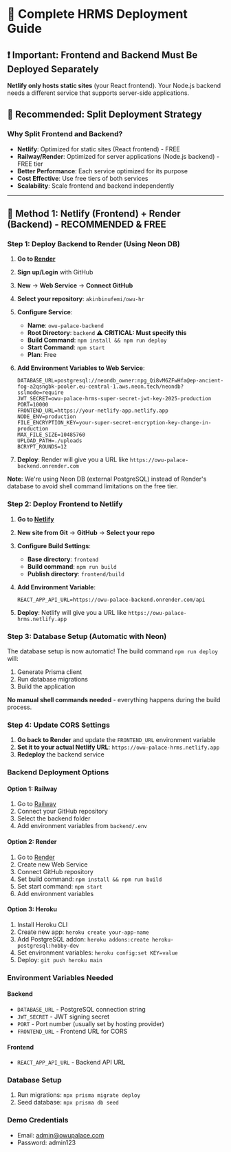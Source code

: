 # 🚀 Complete HRMS Deployment Guide

## ❗ Important: Frontend and Backend Must Be Deployed Separately

**Netlify only hosts static sites** (your React frontend). Your Node.js backend needs a different service that supports server-side applications.

## 🎯 Recommended: Split Deployment Strategy

### Why Split Frontend and Backend?

- **Netlify**: Optimized for static sites (React frontend) - FREE
- **Railway/Render**: Optimized for server applications (Node.js backend) - FREE tier
- **Better Performance**: Each service optimized for its purpose
- **Cost Effective**: Use free tiers of both services
- **Scalability**: Scale frontend and backend independently

---

## 🚀 Method 1: Netlify (Frontend) + Render (Backend) - RECOMMENDED & FREE

### Step 1: Deploy Backend to Render (Using Neon DB)

1. **Go to [Render](https://render.com)**
2. **Sign up/Login** with GitHub
3. **New** → **Web Service** → **Connect GitHub**
4. **Select your repository**: `akinbinufemi/owu-hr`
5. **Configure Service**:
   - **Name**: `owu-palace-backend`
   - **Root Directory**: `backend` ⚠️ **CRITICAL: Must specify this**
   - **Build Command**: `npm install && npm run deploy`
   - **Start Command**: `npm start`
   - **Plan**: Free

6. **Add Environment Variables to Web Service**:
   ```
   DATABASE_URL=postgresql://neondb_owner:npg_Qi8vM6ZFwHfa@ep-ancient-fog-a2qsngbk-pooler.eu-central-1.aws.neon.tech/neondb?sslmode=require
   JWT_SECRET=owu-palace-hrms-super-secret-jwt-key-2025-production
   PORT=10000
   FRONTEND_URL=https://your-netlify-app.netlify.app
   NODE_ENV=production
   FILE_ENCRYPTION_KEY=your-super-secret-encryption-key-change-in-production
   MAX_FILE_SIZE=10485760
   UPLOAD_PATH=./uploads
   BCRYPT_ROUNDS=12
   ```

7. **Deploy**: Render will give you a URL like `https://owu-palace-backend.onrender.com`

**Note**: We're using Neon DB (external PostgreSQL) instead of Render's database to avoid shell command limitations on the free tier.

### Step 2: Deploy Frontend to Netlify

1. **Go to [Netlify](https://netlify.com)**
2. **New site from Git** → **GitHub** → **Select your repo**
3. **Configure Build Settings**:
   - **Base directory**: `frontend`
   - **Build command**: `npm run build`
   - **Publish directory**: `frontend/build`

4. **Add Environment Variable**:
   ```
   REACT_APP_API_URL=https://owu-palace-backend.onrender.com/api
   ```

5. **Deploy**: Netlify will give you a URL like `https://owu-palace-hrms.netlify.app`

### Step 3: Database Setup (Automatic with Neon)

The database setup is now automatic! The build command `npm run deploy` will:
1. Generate Prisma client
2. Run database migrations
3. Build the application

**No manual shell commands needed** - everything happens during the build process.

### Step 4: Update CORS Settings

1. **Go back to Render** and update the `FRONTEND_URL` environment variable
2. **Set it to your actual Netlify URL**: `https://owu-palace-hrms.netlify.app`
3. **Redeploy** the backend service

### Backend Deployment Options

#### Option 1: Railway
1. Go to [Railway](https://railway.app)
2. Connect your GitHub repository
3. Select the backend folder
4. Add environment variables from `backend/.env`

#### Option 2: Render
1. Go to [Render](https://render.com)
2. Create new Web Service
3. Connect GitHub repository
4. Set build command: `npm install && npm run build`
5. Set start command: `npm start`
6. Add environment variables

#### Option 3: Heroku
1. Install Heroku CLI
2. Create new app: `heroku create your-app-name`
3. Add PostgreSQL addon: `heroku addons:create heroku-postgresql:hobby-dev`
4. Set environment variables: `heroku config:set KEY=value`
5. Deploy: `git push heroku main`

### Environment Variables Needed

#### Backend
- `DATABASE_URL` - PostgreSQL connection string
- `JWT_SECRET` - JWT signing secret
- `PORT` - Port number (usually set by hosting provider)
- `FRONTEND_URL` - Frontend URL for CORS

#### Frontend
- `REACT_APP_API_URL` - Backend API URL

### Database Setup
1. Run migrations: `npx prisma migrate deploy`
2. Seed database: `npx prisma db seed`

### Demo Credentials
- Email: admin@owupalace.com
- Password: admin123